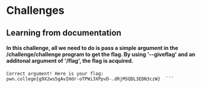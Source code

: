 # Challenges 
## Learning from documentation 
#### In this challenge, all we need to do is pass a simple argument in the /challenge/challenge program to get the flag. By using '--giveflag' and an additonal argument of '/flag', the flag is acquired.
``` hacker@man~learning-from-documentation:~$ /challenge/challenge --giveflag /flag
Correct argument! Here is your flag:
pwn.college{g9X2ws5gAvIHdr-oTPWi3XPpvD-.dRjM5QDL3EDN3czW}  ```
